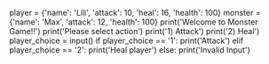 player = {'name': 'Lili', 'attack': 10, 'heal': 16, 'health': 100}
monster = {'name': 'Max', 'attack': 12, 'health': 100}
print('Welcome to Monster Game!!')
print('Please select action')
print('1) Attack')
print('2) Heal')
player_choice = input()
if player_choice == '1':
    print('Attack')
elif player_choice == '2':
    print('Heal player')
else:
    print('Invalid Input')  



